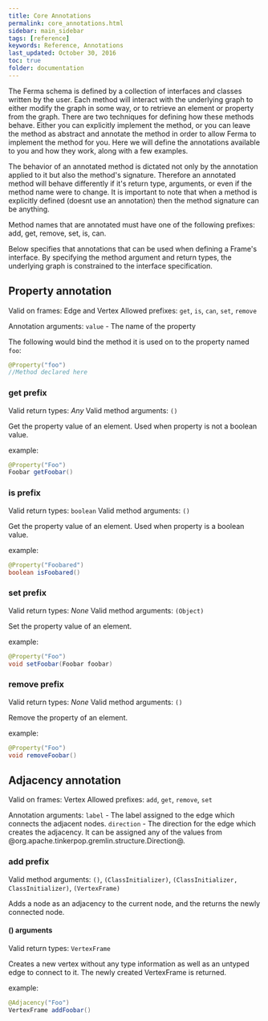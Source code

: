 ```yaml
---
title: Core Annotations
permalink: core_annotations.html
sidebar: main_sidebar
tags: [reference]
keywords: Reference, Annotations
last_updated: October 30, 2016
toc: true
folder: documentation
---
```


The Ferma schema is defined by a collection of interfaces and classes written by the user. Each method will interact with the underlying graph to either modify the graph in some way, or to retrieve an element or property from the graph. There are two techniques for defining how these methods behave. Either you can explicitly implement the method, or you can leave the method as abstract and annotate the method in order to allow Ferma to implement the method for you. Here we will define the annotations available to you and how they work, along with a few examples.

The behavior of an annotated method is dictated not only by the annotation applied to it but also the method's signature. Therefore an annotated method will behave differently if it's return type, arguments, or even if the method name were to change. It is important to note that when a method is explicitly defined (doesnt use an annotation) then the method signature can be anything.

Method names that are annotated must have one of the following prefixes: add, get, remove, set, is, can.

Below specifies that annotations that can be used when defining a Frame's interface. By specifying the method argument and return types, the underlying graph is constrained to the interface specification.

## Property annotation

Valid on frames: Edge and Vertex
Allowed prefixes: `get`, `is`, `can`, `set`, `remove`

Annotation arguments:
`value` - The name of the property

The following would bind the method it is used on to the property named `foo`:

```java
@Property("foo")
//Method declared here
```

### get prefix

Valid return types: *Any*
Valid method arguments: `()`

Get the property value of an element. Used when property is not a boolean value.

example:

```java
@Property("Foo")
Foobar getFoobar()
```

### is prefix

Valid return types: `boolean`
Valid method arguments: `()`

Get the property value of an element. Used when property is a boolean value.

example:

```java
@Property("Foobared")
boolean isFoobared()
```

### set prefix

Valid return types: *None*
Valid method arguments: `(Object)`

Set the property value of an element.

example:

```java
@Property("Foo")
void setFoobar(Foobar foobar)
```

### remove prefix

Valid return types: *None*
Valid method arguments: `()`

Remove the property of an element.

example:

```java
@Property("Foo")
void removeFoobar()
```

## Adjacency annotation

Valid on frames: Vertex
Allowed prefixes: `add`, `get`, `remove`, `set`

Annotation arguments:
`label` - The label assigned to the edge which connects the adjacent nodes.
`direction` - The direction for the edge which creates the adjacency. It can be assigned any of the values from @org.apache.tinkerpop.gremlin.structure.Direction@.

### add prefix

Valid method arguments: `()`, `(ClassInitializer)`, `(ClassInitializer, ClassInitializer)`, `(VertexFrame)`

Adds a node as an adjacency to the current node, and the returns the newly connected node.

#### () arguments

Valid return types: `VertexFrame`

Creates a new vertex without any type information as well as an untyped edge to connect to it. The newly created VertexFrame is returned.

example:

```java
@Adjacency("Foo")
VertexFrame addFoobar()
```
